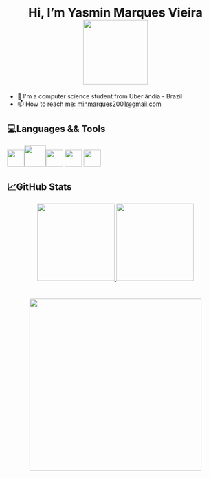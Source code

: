 <h1 align="center"> Hi, I’m Yasmin Marques Vieira <img src= "https://user-images.githubusercontent.com/91732850/198894430-4d37b31c-38c9-4bef-9e50-7269bfe8c88b.png" width="150" height="150" align="middle"/></h1> 

  
- 👀 I'm a computer science student from Uberlândia - Brazil
- 📫 How to reach me: minmarques2001@gmail.com



## 💻Languages && Tools 
<img src= "https://user-images.githubusercontent.com/91732850/198840984-b0e957c2-dcc2-4b8c-88eb-4bc30232a4f6.png" width="40" height="40"><img src="https://cdn.jsdelivr.net/gh/devicons/devicon/icons/java/java-original.svg" width="50" height="50"/><img src="https://cdn.jsdelivr.net/gh/devicons/devicon/icons/haskell/haskell-original.svg" width="40" height="40"/> <img src="https://cdn.jsdelivr.net/gh/devicons/devicon/icons/vscode/vscode-original.svg" width="40" height="40"/> <img src= "https://user-images.githubusercontent.com/91732850/198895860-c900c65c-22cd-414f-927c-48104020f285.png" width="40" height="40"/>

         
         
## 📈GitHub Stats
<div align="center">
  <a href="https://github.com/yasminMVieira">
  <img height="180em" src="https://github-readme-stats.vercel.app/api/top-langs/?username=yasminMVieira&layout=compact&langs_count=7&theme=radical&hide_border=true"/>
  <img height="180em" src="https://github-readme-stats.vercel.app/api?username=yasminMVieira&show_icons=true&theme=radical&include_all_commits=true&count_private=true&hide_border=true"/>
</div>



# 
<h1 align= "middle" > <img src= "https://user-images.githubusercontent.com/91732850/198893919-2cdc26ff-0c36-486a-adef-2b9d35ec3696.png" width="400" height="400" align="middle" >


<!---
yasminMVieira/yasminMVieira is a ✨ special ✨ repository because its `README.md` (this file) appears on your GitHub profile.
You can click the Preview link to take a look at your changes.
--->
